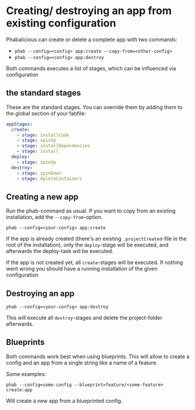 # Creating/ destroying an app from existing configuration

Phabalicious can create or delete a complete app with two commands:

  * `phab --config=<config> app:create --copy-from=<other-config>`
  * `phab --config=<config> app:destroy`

Both commands executes a list of stages, which can be influenced via configuration

## the standard stages

These are the standard stages. You can override them by adding them to the global section of your fabfile:

```yaml  
appStages:
  create:
    - stage: installCode
    - stage: spinUp
    - stage: installDependencies
    - stage: install
  deploy:
    - stage: spinUp
  destroy:
    - stage: spinDown
    - stage: deleteContainers
```

## Creating a new app

Run the phab-command as usual. If you want to copy from an existing installation, add the `--copy-from`-option.

```shell
phab --config=<your-config> app:create
```

If the app is already created (there's an existing `.projectCreated`-file in the root of the installation), only the `deploy`-stage will be executed, and afterwards the deploy-task will be executed.

If the app is not created yet, all `create`-stages will be executed. If nothing went wrong you should have a running installation of the given configuration

## Destroying an app

```shell
phab --config=<your-config> app:destroy
```

This will execute all `destroy`-stages and delete the project-folder afterwards.

## Blueprints

Both commands work best when using blueprints. This will allow to create a config and an app from a single string like a name of a feature.

Some examples:

```shell
phab --config=some-config --blueprint=feature/<some-feature> create:app
```

Will create a new app from a blueprinted config.
